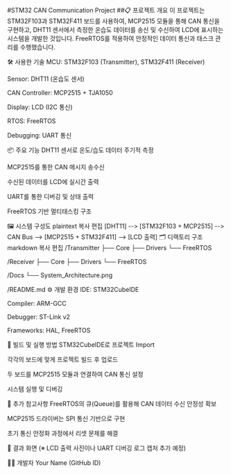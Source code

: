#STM32 CAN Communication Project
##📋 프로젝트 개요
이 프로젝트는 STM32F103과 STM32F411 보드를 사용하여, MCP2515 모듈을 통해 CAN 통신을 구현하고,
DHT11 센서에서 측정한 온습도 데이터를 송신 및 수신하여 LCD에 표시하는 시스템을 개발한 것입니다.
FreeRTOS를 적용하여 안정적인 데이터 통신과 태스크 관리를 수행했습니다.

🛠️ 사용한 기술
MCU: STM32F103 (Transmitter), STM32F411 (Receiver)

Sensor: DHT11 (온습도 센서)

CAN Controller: MCP2515 + TJA1050

Display: LCD (I2C 통신)

RTOS: FreeRTOS

Debugging: UART 통신

📦 주요 기능
DHT11 센서로 온도/습도 데이터 주기적 측정

MCP2515를 통한 CAN 메시지 송수신

수신된 데이터를 LCD에 실시간 출력

UART를 통한 디버깅 및 상태 출력

FreeRTOS 기반 멀티태스킹 구조

🖼️ 시스템 구성도
plaintext
복사
편집
[DHT11] --> [STM32F103 + MCP2515] --> CAN Bus --> [MCP2515 + STM32F411] --> [LCD 출력]
🗂️ 디렉토리 구조
markdown
복사
편집
/Transmitter
    ├── Core
    ├── Drivers
    └── FreeRTOS

/Receiver
    ├── Core
    ├── Drivers
    └── FreeRTOS

/Docs
    └── System_Architecture.png

/README.md
⚙️ 개발 환경
IDE: STM32CubeIDE

Compiler: ARM-GCC

Debugger: ST-Link v2

Frameworks: HAL, FreeRTOS

🚀 빌드 및 실행 방법
STM32CubeIDE로 프로젝트 Import

각각의 보드에 맞게 프로젝트 빌드 후 업로드

두 보드를 MCP2515 모듈과 연결하여 CAN 통신 설정

시스템 실행 및 디버깅

📝 추가 참고사항
FreeRTOS의 큐(Queue)를 활용해 CAN 데이터 수신 안정성 확보

MCP2515 드라이버는 SPI 통신 기반으로 구현

초기 통신 안정화 과정에서 리셋 문제를 해결

📸 결과 화면
(※ LCD 출력 사진이나 UART 디버깅 로그 캡처 추가 예정)

🧑‍💻 개발자
Your Name (GitHub ID)
